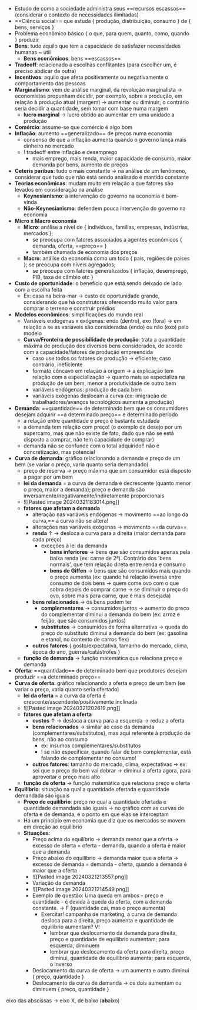 
* Estudo de como a sociedade administra seus ==recursos escassos== (considerar o contexto de necessidades ilimitadas)
* ==Ciência social== que estuda { produção, distribuição, consumo } de { bens, serviços }
* Problema econômico básico { o que, para quem, quanto, como, quando } produzir
* **Bens**: tudo aquilo que tem a capacidade de satisfazer necessidades humanas ~ útil
	* **Bens econômicos**: bens ==escassos==
* **Tradeoff**: relacionado a escolhas conflitantes (para escolher um, é preciso abdicar de outra)
* **Incentivos**: aquilo que afeta positivamente ou negativamente o comportamento das pessoas
* **Marginalismo**: vem de análise marginal, da revolução marginalista -> economistas propunham decidir, por exemplo, sobre a produção, em relação à produção atual (margem) -> aumentar ou diminuir; o contrário seria decidir a quantidade, sem tomar com base numa margem
	* **lucro marginal** -> lucro obtido ao aumentar em uma unidade a produção
* **Comércio**: assume-se que comércio é algo bom
* **Inflação**: aumento ==generalizado== de preços numa economia
	* consenso de que a inflação aumenta quando o governo lança mais dinheiro no mercado
	* ! tradeoff entre inflação e desemprego
		* mais emprego, mais renda, maior capacidade de consumo, maior demanda por bens, aumento de preços
* **Ceteris paribus**: tudo o mais constante -> na análise de um fenômeno, considerar que tudo que não está sendo analisado é mantido constante
* **Teorias econômicas**: mudam muito em relação a que fatores são levados em consideração na análise
	* **Keynesianismo**: a intervenção do governo na economia é bem-vinda
	* **Não-Keynesianismo**: defendem pouca intervenção do governo na economia
* **Micro x Macro economia**
	* **Micro**: análise a nível de { indivíduos, famílias, empresas, indústrias, mercados }; 
		* se preocupa com fatores associados a agentes econômicos { demanda, oferta, ==preço== }
		* também chamada de economia dos preços
	* **Macro**: análise da economia como um todo { país, regiões de países }; se preocupa com níveis agregados; 
		* se preocupa com fatores generalizados { inflação, desemprego, PIB, taxa de câmbio etc }
* **Custo de oportunidade**: o benefício que está sendo deixado de lado com a escolha feita
	* Ex: casa na beira-mar -> custo de oportunidade grande, considerando que há construtoras oferecendo muito valor para comprar o terreno e construir prédios
* **Modelos econômicos**: simplificações do mundo real
	* Variáveis endógenas x exógenas: endo (dentro), exo (fora) -> em relação a se as variáveis são consideradas (endo) ou não (exo) pelo modelo
	* **Curva/Fronteira de possibilidade de produção**: trata a quantidade máxima de produção dos diversos bens considerados, de acordo com a capacidade/fatores de produção empreendida
		* caso use todos os fatores de produção -> eficiente; caso contrário, ineficiente
		* formato côncavo em relação à origem -> a explicação tem relação com a especialização -> quanto mais se especializa na produção de um bem, menor a produtividade de outro bem
		* variáveis endógenas: produção de cada bem
		* variáveis exógenas deslocam a curva (ex: imigração de trabalhadores/avanços tecnológicos aumenta a produção)
* **Demanda**: ==quantidade== de determinado bem que os consumidores desejam adquirir ==a determinado preço== e determinado período
	* a relação entre quantidade e preço é bastante estudada
	* a demanda tem relação com preço! (o exemplo de desejo por um supercarro, mas que não existe de fato, dado que não se está disposto a comprar, não tem capacidade de comprar)
	* demanda não se confunde com o total adquirido!! não é concretização, mas potencial
* **Curva de demanda**: gráfico relacionando a demanda e preço de um bem (se variar o preço, varia quanto seria demandado)
	* preço de reserva -> preço máximo que um consumidor está disposto a pagar por um bem
	* **lei da demanda** = a curva de demanda é decrescente (quanto menor o preço, maior a demanda); preço e demanda são inversamente/negativamente/indiretamente proporcionais
	* ![[Pasted image 20240321183014.png]]
	* **fatores que afetam a demanda**
		* alteração nas variáveis endógenas -> movimento ==ao longo da curva,== a curva não se altera!
		* alterações nas variáveis exógenas -> movimento ==da curva==
		* **renda** ↑ -> desloca a curva para a direita  (maior demanda para cada preço)
			* exceções à lei da demanda
				* **bens inferiores** -> bens que são consumidos apenas pela baixa renda (ex: carne de 2ª). Contrário dos 'bens normais', que tem relação direta entre renda e consumo
				* **bens de Giffen** -> bens que são consumidos mais quando o preço aumenta (ex: quando há relação inversa entre consumo de dois bens -> quem come ovo com o que sobra depois de comprar carne -> se diminuir o preço do ovo, sobre mais para carne, que é mais desejada)
		* **bens relacionados** -> os bens podem ter 
			* **complementares** -> consumidos juntos -> aumento do preço do complementar diminui a demanda do bem (ex: arroz e feijão, que são consumidos juntos)
			* **substitutos** -> consumidos de forma alternativa -> queda do preço do substituto diminui a demanda do bem (ex: gasolina e etanol, no contexto de carros flex)
		* **outros fatores** { gosto/expectativa, tamanho do mercado, clima, época do ano, guerras/catástrofes }
	* **função de demanda** -> função matemática que relaciona preço e demanda
* **Oferta**: ==quantidade== de determinado bem que produtores desejam produzir ==a determinado preço==
* **Curva de oferta**: gráfico relacionando a oferta e preço de um bem (se variar o preço, varia quanto seria ofertado)
	* **lei da oferta** = a curva da oferta é crescente/ascendente/positivamente inclinada
	* ![[Pasted image 20240321202619.png]]
	* **fatores que afetam a oferta**
		* **custos** ↑ -> desloca a curva para a esquerda -> reduz a oferta
		* **bens relacionados** -> similar ao caso da demanda (complementares/substitutos), mas aqui referente à produção de bens, não ao consumo
			* ex: insumos complementares/substitutos
			* ! se não especificar, quando falar de bem complementar, está falando de complementar no consumo!
		* **outros fatores**: tamanho do mercado, clima, expectativas -> ex: sei que o preço do bem vai dobrar -> diminui a oferta agora, para aproveitar o preço mais alto
	* **função de oferta** -> função matemática que relaciona preço e oferta
* **Equilíbrio**: situação na qual a quantidade ofertada e quantidade demandada são iguais
	* **Preço de equilíbrio**: preço no qual a quantidade ofertada e quantidade demandada são iguais -> no gráfico com as curvas de oferta e de demanda, é o ponto em que elas se interceptam
	* Há um princípio em economia que diz que os mercados se movem em direção ao equilíbrio
	* **Situações**:
		* Preço acima do equilíbrio -> demanda menor que a oferta -> excesso de oferta = oferta - demanda, quando a oferta é maior que a demanda
		* Preço abaixo do equilíbrio -> demanda maior que a oferta -> excesso de demanda = demanda - oferta, quando a demanda é maior que a oferta
		* ![[Pasted image 20240321213557.png]]
		* Variação da demanda
		* ![[Pasted image 20240321214549.png]]
		* Exemplo de questão: Uma queda em ambos - preço e quantidade - é devida à queda da oferta, com a demanda constante. -> F (quantidade cai, mas o preço aumenta)
			* Exercitar! campanha de marketing, a curva de demanda desloca para a direita, preço aumenta e quantidade de equilíbrio aumentam? V!
				* lembrar que deslocamento da demanda para direita, preço e quantidade de equilíbrio aumentam; para esquerda, diminuem
				* lembrar que deslocamento da oferta para direita, preço diminui, quantidade de equilíbrio aumenta; para esquerda, o inverso
		* Deslocamento da curva de oferta -> um aumenta e outro diminui { preço, quantidade }
		* Deslocamento da curva de demanda -> os dois aumentam ou diminuem { preço, quantidade }




eixo das abscissas -> eixo X, de baixo (**ab**aixo)